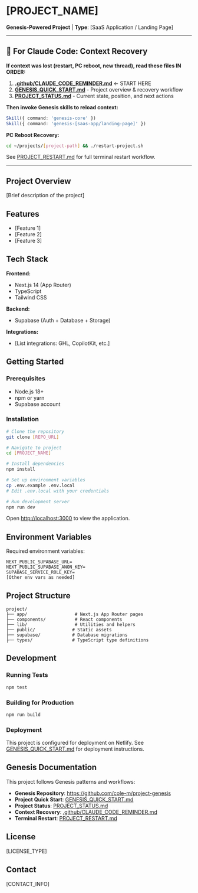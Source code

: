 # [PROJECT_NAME]

**Genesis-Powered Project** | **Type**: [SaaS Application / Landing Page]

---

## 🤖 For Claude Code: Context Recovery

**If context was lost (restart, PC reboot, new thread), read these files IN ORDER:**

1. **[.github/CLAUDE_CODE_REMINDER.md](./.github/CLAUDE_CODE_REMINDER.md)** ← START HERE
2. **[GENESIS_QUICK_START.md](./GENESIS_QUICK_START.md)** - Project overview & recovery workflow
3. **[PROJECT_STATUS.md](./PROJECT_STATUS.md)** - Current state, position, and next actions

**Then invoke Genesis skills to reload context:**
```typescript
Skill({ command: 'genesis-core' })
Skill({ command: 'genesis-[saas-app/landing-page]' })
```

**PC Reboot Recovery:**
```bash
cd ~/projects/[project-path] && ./restart-project.sh
```

See [PROJECT_RESTART.md](./PROJECT_RESTART.md) for full terminal restart workflow.

---

## Project Overview

[Brief description of the project]

## Features

- [Feature 1]
- [Feature 2]
- [Feature 3]

## Tech Stack

**Frontend:**
- Next.js 14 (App Router)
- TypeScript
- Tailwind CSS

**Backend:**
- Supabase (Auth + Database + Storage)

**Integrations:**
- [List integrations: GHL, CopilotKit, etc.]

## Getting Started

### Prerequisites

- Node.js 18+
- npm or yarn
- Supabase account

### Installation

```bash
# Clone the repository
git clone [REPO_URL]

# Navigate to project
cd [PROJECT_NAME]

# Install dependencies
npm install

# Set up environment variables
cp .env.example .env.local
# Edit .env.local with your credentials

# Run development server
npm run dev
```

Open [http://localhost:3000](http://localhost:3000) to view the application.

## Environment Variables

Required environment variables:

```
NEXT_PUBLIC_SUPABASE_URL=
NEXT_PUBLIC_SUPABASE_ANON_KEY=
SUPABASE_SERVICE_ROLE_KEY=
[Other env vars as needed]
```

## Project Structure

```
project/
├── app/                  # Next.js App Router pages
├── components/           # React components
├── lib/                  # Utilities and helpers
├── public/              # Static assets
├── supabase/            # Database migrations
├── types/               # TypeScript type definitions
```

## Development

### Running Tests

```bash
npm test
```

### Building for Production

```bash
npm run build
```

### Deployment

This project is configured for deployment on Netlify. See [GENESIS_QUICK_START.md](GENESIS_QUICK_START.md) for deployment instructions.

## Genesis Documentation

This project follows Genesis patterns and workflows:

- **Genesis Repository**: https://github.com/cole-m/project-genesis
- **Project Quick Start**: [GENESIS_QUICK_START.md](GENESIS_QUICK_START.md)
- **Project Status**: [PROJECT_STATUS.md](PROJECT_STATUS.md)
- **Context Recovery**: [.github/CLAUDE_CODE_REMINDER.md](.github/CLAUDE_CODE_REMINDER.md)
- **Terminal Restart**: [PROJECT_RESTART.md](PROJECT_RESTART.md)

## License

[LICENSE_TYPE]

## Contact

[CONTACT_INFO]
